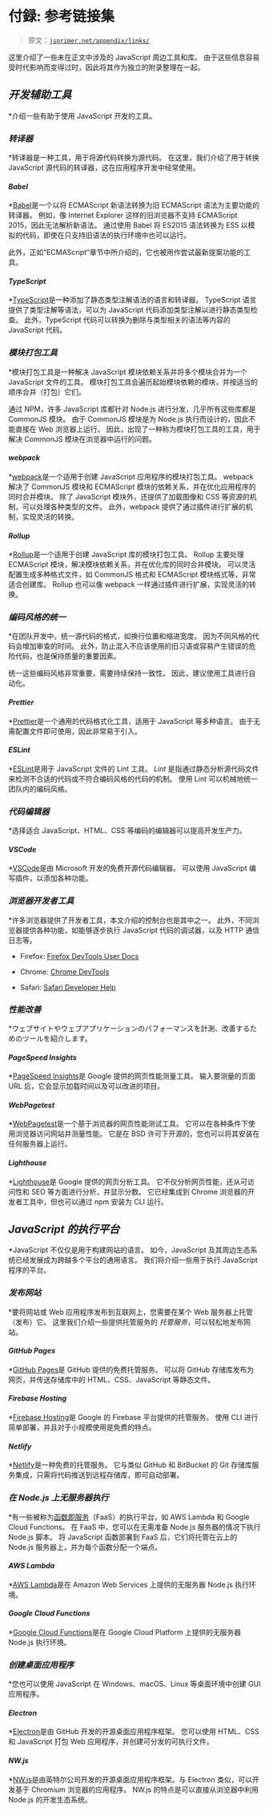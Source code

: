 # 付録: 参考链接集

> 原文：[`jsprimer.net/appendix/links/`](https://jsprimer.net/appendix/links/)

这里介绍了一些未在正文中涉及的 JavaScript 周边工具和库。 由于这些信息容易受时代影响而变得过时，因此将其作为独立的附录整理在一起。

## [](#developer-tools)*开发辅助工具*

*介绍一些有助于使用 JavaScript 开发的工具。

### [](#transpiler)*转译器*

*转译器是一种工具，用于将源代码转换为源代码。 在这里，我们介绍了用于转换 JavaScript 源代码的转译器，这在应用程序开发中经常使用。

#### [](#babel)*Babel*

*[Babel](https://babeljs.io/)是一个以将 ECMAScript 新语法转换为旧 ECMAScript 语法为主要功能的转译器。 例如，像 Internet Explorer 这样的旧浏览器不支持 ECMAScript 2015，因此无法解析新语法。 通过使用 Babel 将 ES2015 语法转换为 ES5 以模拟的代码，即使在只支持旧语法的执行环境中也可以运行。

此外，正如“ECMAScript”章节中所介绍的，它也被用作尝试最新提案功能的工具。

#### [](#typescript)*TypeScript*

*[TypeScript](https://www.typescriptlang.org/)是一种添加了静态类型注解语法的语言和转译器。 TypeScript 语言提供了类型注解等语法，可以为 JavaScript 代码添加类型注解以进行静态类型检查。 此外，TypeScript 代码可以转换为删除与类型相关的语法等内容的 JavaScript 代码。

### [](#module-bundler)*模块打包工具*

*模块打包工具是一种解决 JavaScript 模块依赖关系并将多个模块合并为一个 JavaScript 文件的工具。 模块打包工具会遍历起始模块依赖的模块，并按适当的顺序合并（打包）它们。

通过 NPM，许多 JavaScript 库都针对 Node.js 进行分发，几乎所有这些库都是 CommonJS 模块。 由于 CommonJS 模块是为 Node.js 执行而设计的，因此不能直接在 Web 浏览器上运行。 因此，出现了一种称为模块打包工具的工具，用于解决 CommonJS 模块在浏览器中运行的问题。

#### [](#webpack)*webpack*

*[webpack](https://webpack.js.org/)是一个适用于创建 JavaScript 应用程序的模块打包工具。 webpack 解决了 CommonJS 模块和 ECMAScript 模块的依赖关系，并在优化应用程序的同时合并模块。 除了 JavaScript 模块外，还提供了加载图像和 CSS 等资源的机制，可以处理各种类型的文件。 此外，webpack 提供了通过插件进行扩展的机制，实现灵活的转换。

#### [](#rollup)*Rollup*

*[Rollup](https://rollupjs.org/)是一个适用于创建 JavaScript 库的模块打包工具。 Rollup 主要处理 ECMAScript 模块，解决模块依赖关系，并在优化库的同时合并模块。 可以灵活配置生成多种格式文件，如 CommonJS 格式和 ECMAScript 模块格式等，非常适合创建库。 Rollup 也可以像 webpack 一样通过插件进行扩展，实现灵活的转换。

### [](#coding-style)*编码风格的统一*

*在团队开发中，统一源代码的格式，如换行位置和缩进宽度。 因为不同风格的代码会增加审查的时间。 此外，防止混入不应该使用的旧习语或容易产生错误的危险代码，也是保持质量的重要因素。

统一这些编码风格非常重要，需要持续保持一致性。 因此，建议使用工具进行自动化。

#### [](#prettier)*Prettier*

*[Prettier](https://prettier.io/)是一个通用的代码格式化工具，适用于 JavaScript 等多种语言。 由于无需配置文件即可使用，因此非常易于引入。

#### [](#eslint)*ESLint*

*[ESLint](https://eslint.org/)是用于 JavaScript 文件的 Lint 工具。 *Lint* 是指通过静态分析源代码文件来检测不合适的代码或不符合编码风格的代码的机制。 使用 Lint 可以机械地统一团队内的编码风格。

### [](#code-editor)*代码编辑器*

*选择适合 JavaScript、HTML、CSS 等编码的编辑器可以提高开发生产力。

#### [](#vscode)*VSCode*

*[VSCode](https://code.visualstudio.com/)是由 Microsoft 开发的免费开源代码编辑器。 可以使用 JavaScript 编写插件，以添加各种功能。

### [](#browser-devtools)*浏览器开发者工具*

*许多浏览器提供了开发者工具，本文介绍的控制台也是其中之一。 此外，不同浏览器提供各种功能，如能够逐步执行 JavaScript 代码的调试器，以及 HTTP 通信日志等。

+   Firefox: [Firefox DevTools User Docs](https://firefox-source-docs.mozilla.org/devtools-user/index.html)

+   Chrome: [Chrome DevTools](https://developer.chrome.com/docs/devtools/)

+   Safari: [Safari Developer Help](https://support.apple.com/ja-jp/guide/safari-developer/welcome/mac)

### [](#performance-improvement)*性能改善*

*ウェブサイトやウェブアプリケーションのパフォーマンスを計測、改善するためのツールを紹介します。

#### [](#pagespeed)*PageSpeed Insights*

*[PageSpeed Insights](https://pagespeed.web.dev/)是 Google 提供的网页性能测量工具。 输入要测量的页面 URL 后，它会显示加载时间以及可以改进的项目。

#### [](#webpagetest)*WebPagetest*

*[WebPagetest](https://www.webpagetest.org/)是一个基于浏览器的网页性能测试工具。 它可以在各种条件下使用浏览器访问网站并测量性能。 它是在 BSD 许可下开源的，您也可以将其安装在任何服务器上运行。

#### [](#lighthouse)*Lighthouse*

*[Lighthouse](https://developer.chrome.com/docs/lighthouse/overview/)是 Google 提供的网页分析工具。 它不仅分析网页性能，还从可访问性和 SEO 等方面进行分析，并显示分数。 它已经集成到 Chrome 浏览器的开发者工具中，但也可以通过 npm 安装为 CLI 运行。

## [](#javascript-platform)*JavaScript 的执行平台*

*JavaScript 不仅仅是用于构建网站的语言。 如今，JavaScript 及其周边生态系统已经发展成为跨越多个平台的通用语言。 我们将介绍一些用于执行 JavaScript 程序的平台。

### [](#publishing-website)*发布网站*

*要将网站或 Web 应用程序发布到互联网上，您需要在某个 Web 服务器上托管（发布）它。 这里我们介绍一些提供托管服务的 *托管服务*，可以轻松地发布网站。

#### [](#github-pages)*GitHub Pages*

*[GitHub Pages](https://pages.github.com/)是 GitHub 提供的免费托管服务。 可以将 GitHub 存储库发布为网页，并传送存储库中的 HTML、CSS、JavaScript 等静态文件。

#### [](#firebase-hosting)*Firebase Hosting*

*[Firebase Hosting](https://firebase.google.com/products/hosting/?hl=ja)是 Google 的 Firebase 平台提供的托管服务。 使用 CLI 进行简单部署，并且对于小规模使用是免费的特点。

#### [](#netlify)*Netlify*

*[Netlify](https://www.netlify.com/)是一种免费的托管服务。 它与类似 GitHub 和 BitBucket 的 Git 存储库服务集成，只需将代码推送到远程存储库，即可自动部署。

### [](#serverless)*在 Node.js 上无服务器执行*

*有一些被称为[函数即服务](https://en.wikipedia.org/wiki/Function_as_a_service)（FaaS）的执行平台，如 AWS Lambda 和 Google Cloud Functions。 在 FaaS 中，您可以在无需准备 Node.js 服务器的情况下执行 Node.js 脚本。 将 JavaScript 函数部署到 FaaS 后，它们将托管在云上的 Node.js 服务器上，并为每个函数分配一个端点。

#### [](#aws-lambda)*AWS Lambda*

*[AWS Lambda](https://aws.amazon.com/jp/lambda/)是在 Amazon Web Services 上提供的无服务器 Node.js 执行环境。

#### [](#google-cloud-functions)*Google Cloud Functions*

*[Google Cloud Functions](https://cloud.google.com/functions/)是在 Google Cloud Platform 上提供的无服务器 Node.js 执行环境。

### [](#desktop-app)*创建桌面应用程序*

*您也可以使用 JavaScript 在 Windows、macOS、Linux 等桌面环境中创建 GUI 应用程序。

#### [](#electron)*Electron*

*[Electron](https://www.electronjs.org/)是由 GitHub 开发的开源桌面应用程序框架。 您可以使用 HTML、CSS 和 JavaScript 打包 Web 应用程序，并创建可分发的可执行文件。

#### [](#nwjs)*NW.js*

*[NW.js](https://nwjs.io/)是由英特尔公司开发的开源桌面应用程序框架。与 Electron 类似，可以开发基于 Chromium 浏览器的应用程序。 NW.js 的特点是可以直接从浏览器中利用 Node.js 的开发生态系统。
